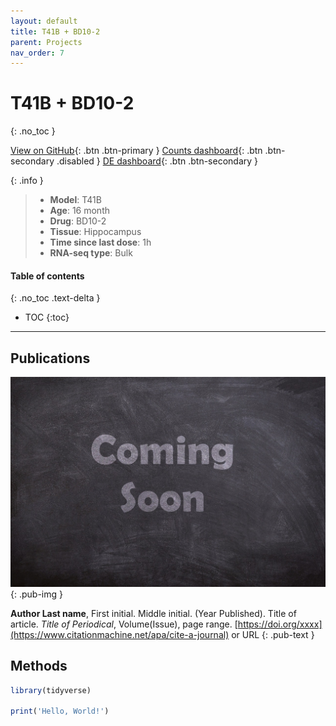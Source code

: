 ```yaml
---
layout: default
title: T41B + BD10-2
parent: Projects
nav_order: 7
---
```


# T41B + BD10-2
{: .no_toc }

[View on GitHub](https://github.com/Longo-Lab/T41B_BD10-2){: .btn .btn-primary }
[Counts dashboard](https://longo-stanford.shinyapps.io/count_T41B_BD10-2/){: .btn .btn-secondary .disabled }
[DE dashboard](https://longo-stanford.shinyapps.io/de_T41B_BD10-2/){: .btn .btn-secondary }

{: .info }
> - **Model**: T41B
> - **Age**: 16 month
> - **Drug**: BD10-2
> - **Tissue**: Hippocampus
> - **Time since last dose**: 1h
> - **RNA-seq type**: Bulk

#### Table of contents
{: .no_toc .text-delta }

- TOC
{:toc}

---

## Publications

[![](/assets/images/coming-soon.jpg)](https://pixabay.com/photos/coming-soon-chalk-board-blackboard-2550190/)
{: .pub-img }

**Author Last name**, First initial. Middle initial. (Year Published). Title of article. _Title of Periodical_, Volume(Issue), page range. [https://doi.org/xxxx](https://www.citationmachine.net/apa/cite-a-journal) or URL
{: .pub-text }

## Methods

```r
library(tidyverse)

print('Hello, World!')
```
